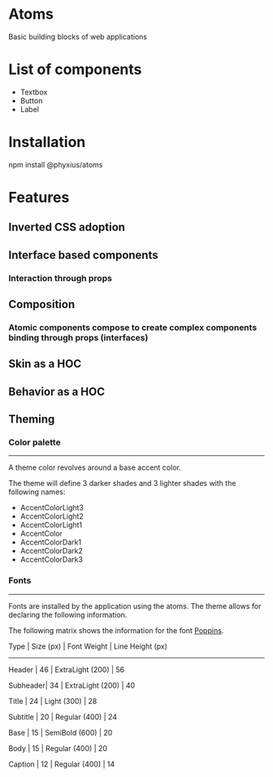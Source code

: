 # Atoms
Basic building blocks of web applications

# List of components
- Textbox
- Button
- Label

# Installation
npm install @phyxius/atoms

# Features
## Inverted CSS adoption
## Interface based components
### Interaction through props
## Composition
### Atomic components compose to create complex components binding through props (interfaces)
## Skin as a HOC
## Behavior as a HOC
## Theming
### Color palette
-------------

A theme color revolves around a base accent color.

The theme will define 3 darker shades and 3 lighter shades with the following names:

* AccentColorLight3
* AccentColorLight2
* AccentColorLight1
* AccentColor
* AccentColorDark1
* AccentColorDark2
* AccentColorDark3

### Fonts
-----

Fonts are installed by the application using the atoms. The theme allows for declaring the following information.

The following matrix shows the information for the font [Poppins](https://www.indiantypefoundry.com/fonts/poppins).

Type     | Size (px) | Font Weight      | Line Height (px)
----       ---------   -----------        ----------------
Header   | 46        | ExtraLight (200) | 56

Subheader| 34        | ExtraLight (200) | 40

Title    | 24        | Light      (300) | 28

Subtitle | 20        | Regular    (400) | 24

Base     | 15        | SemiBold   (600) | 20

Body     | 15        | Regular    (400) | 20

Caption  | 12        | Regular    (400) | 14